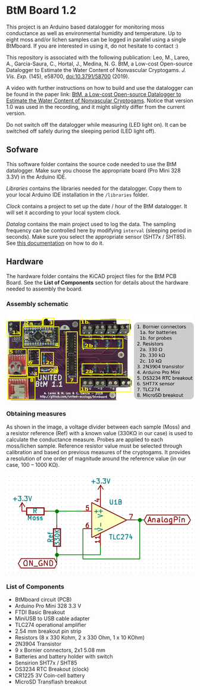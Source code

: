 # BtM Board 1.2

This project is an Arduino based datalogger for monitoring moss conductance as well as environmental humidity and temperature. Up to eight moss and/or lichen samples can be logged in parallel using a single BtMboard. If you are interested in using it, do not hesitate to contact :)

This repository is associated with the following publication: Leo, M., Lareo, A., Garcia-Saura, C., Hortal, J., Medina, N. G. BtM, a Low-cost Open-source Datalogger to Estimate the Water Content of Nonvascular Cryptogams. *J. Vis. Exp.* (145), e58700, [doi:10.3791/58700](https://doi.org/10.3791/58700) (2019).

A video with further instructions on how to build and use the datalogger can be found in the paper link: [BtM, a Low-cost Open-source Datalogger to Estimate the Water Content of Nonvascular Cryptogams](https://www.jove.com/video/58700/btm-low-cost-open-source-datalogger-to-estimate-water-content). Notice that version 1.0 was used in the recording, and it might slightly differ from the current version.

Do not switch off the datalogger while measuring (LED light on). It can be switched off safely during the sleeping period (LED light off). 

## Sofware

This software folder contains the source code needed to use the BtM datalogger. Make sure you choose the appropriate board (Pro Mini 328 3.3V) in the Arduino IDE.

*Libraries* contains the libraries needed for the datalogger. Copy them to your local Arduino IDE installation in the `/libraries` folder. 

*Clock* contains a project to set up the date / hour of the BtM datalogger. It will set it according to your local system clock.

*Datalog* contains the main project used to log the data. The sampling frequency can be controlled here by modifying `interval` (sleeping period in seconds). Make sure you select the appropriate sensor (SHT7x / SHT85). See [this documentation](datalog-config.md) on how to do it.

## Hardware
The hardware folder contains the KiCAD project files for the BtM PCB Board. See the **List of Components** section for details about the hardware needed to assembly the board.

### Assembly schematic

![Assembly Schematic](Hardware/assembly-schematic.png)

### Obtaining measures

 As shown in the image, a voltage divider between each sample (Moss) and a resistor reference (Ref) with a known value (330KΩ in our case) is used to calculate the conductance measure. Probes are applied to each moss/lichen sample. Reference resistor value must be selected through calibration and based on previous measures of the cryptogams. It provides a resolution of one order of magnitude around the reference value (in our case, 100 – 1000 KΩ).

![Circuit Diagram](Hardware/circuit-diagram.png)


### List of Components
* BtMboard circuit (PCB)
* Arduino Pro Mini 328 3.3 V
* FTDI Basic Breakout
* MiniUSB to USB cable adapter
* TLC274 operational amplifier
* 2.54 mm breakout pin strip
* Resistors (8 x 330 Kohm, 2 x 330 Ohm, 1 x 10 KOhm)
* 2N3904 Transistor
* 9 x Bornier connectors, 2x1 5.08 mm
* Batteries and battery holder with switch
* Sensirion SHT7x / SHT85
* DS3234 RTC Breakout (clock)
* CR1225 3V Coin-cell battery
* MicroSD Transflash breakout



